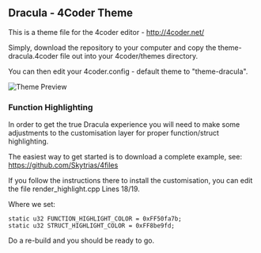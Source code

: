 ## Dracula - 4Coder Theme

This is a theme file for the 4coder editor - http://4coder.net/

Simply, download the repository to your computer and copy the theme-dracula.4coder file out into your 4coder/themes directory.

You can then edit your 4coder.config - default theme to "theme-dracula".

![Theme Preview](https://i.ibb.co/5kdfMkG/Dracula-4coder-Theme.png)

### Function Highlighting
In order to get the true Dracula experience you will need to make some adjustments to the customisation layer for proper function/struct highlighting.

The easiest way to get started is to download a complete example, see: https://github.com/Skytrias/4files

If you follow the instructions there to install the customisation, you can edit the file render_highlight.cpp
Lines 18/19.

Where we set: 

    static u32 FUNCTION_HIGHLIGHT_COLOR = 0xFF50fa7b;
    static u32 STRUCT_HIGHLIGHT_COLOR = 0xFF8be9fd;
    
Do a re-build and you should be ready to go.
